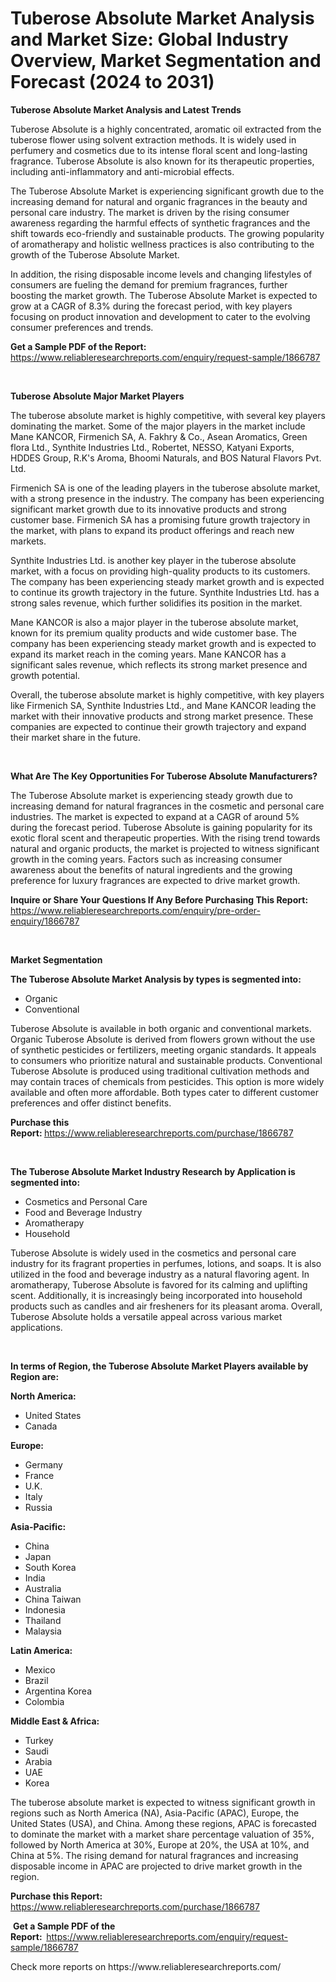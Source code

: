 <p><h1>Tuberose Absolute Market Analysis and Market Size: Global Industry Overview, Market Segmentation and Forecast (2024 to 2031)</h1></p><p><strong>Tuberose Absolute Market Analysis and Latest Trends</strong></p>
<p><p>Tuberose Absolute is a highly concentrated, aromatic oil extracted from the tuberose flower using solvent extraction methods. It is widely used in perfumery and cosmetics due to its intense floral scent and long-lasting fragrance. Tuberose Absolute is also known for its therapeutic properties, including anti-inflammatory and anti-microbial effects.</p><p>The Tuberose Absolute Market is experiencing significant growth due to the increasing demand for natural and organic fragrances in the beauty and personal care industry. The market is driven by the rising consumer awareness regarding the harmful effects of synthetic fragrances and the shift towards eco-friendly and sustainable products. The growing popularity of aromatherapy and holistic wellness practices is also contributing to the growth of the Tuberose Absolute Market.</p><p>In addition, the rising disposable income levels and changing lifestyles of consumers are fueling the demand for premium fragrances, further boosting the market growth. The Tuberose Absolute Market is expected to grow at a CAGR of 8.3% during the forecast period, with key players focusing on product innovation and development to cater to the evolving consumer preferences and trends.</p></p>
<p><strong>Get a Sample PDF of the Report:&nbsp;</strong> <a href="https://www.reliableresearchreports.com/enquiry/request-sample/1866787">https://www.reliableresearchreports.com/enquiry/request-sample/1866787</a></p>
<p>&nbsp;</p>
<p><strong>Tuberose Absolute Major Market Players</strong></p>
<p><p>The tuberose absolute market is highly competitive, with several key players dominating the market. Some of the major players in the market include Mane KANCOR, Firmenich SA, A. Fakhry & Co., Asean Aromatics, Green flora Ltd., Synthite Industries Ltd., Robertet, NESSO, Katyani Exports, HDDES Group, R.K's Aroma, Bhoomi Naturals, and BOS Natural Flavors Pvt. Ltd.</p><p>Firmenich SA is one of the leading players in the tuberose absolute market, with a strong presence in the industry. The company has been experiencing significant market growth due to its innovative products and strong customer base. Firmenich SA has a promising future growth trajectory in the market, with plans to expand its product offerings and reach new markets.</p><p>Synthite Industries Ltd. is another key player in the tuberose absolute market, with a focus on providing high-quality products to its customers. The company has been experiencing steady market growth and is expected to continue its growth trajectory in the future. Synthite Industries Ltd. has a strong sales revenue, which further solidifies its position in the market.</p><p>Mane KANCOR is also a major player in the tuberose absolute market, known for its premium quality products and wide customer base. The company has been experiencing steady market growth and is expected to expand its market reach in the coming years. Mane KANCOR has a significant sales revenue, which reflects its strong market presence and growth potential.</p><p>Overall, the tuberose absolute market is highly competitive, with key players like Firmenich SA, Synthite Industries Ltd., and Mane KANCOR leading the market with their innovative products and strong market presence. These companies are expected to continue their growth trajectory and expand their market share in the future.</p></p>
<p>&nbsp;</p>
<p><strong>What Are The Key Opportunities For Tuberose Absolute Manufacturers?</strong></p>
<p><p>The Tuberose Absolute market is experiencing steady growth due to increasing demand for natural fragrances in the cosmetic and personal care industries. The market is expected to expand at a CAGR of around 5% during the forecast period. Tuberose Absolute is gaining popularity for its exotic floral scent and therapeutic properties. With the rising trend towards natural and organic products, the market is projected to witness significant growth in the coming years. Factors such as increasing consumer awareness about the benefits of natural ingredients and the growing preference for luxury fragrances are expected to drive market growth.</p></p>
<p><strong>Inquire or Share Your Questions If Any Before Purchasing This Report:</strong> <a href="https://www.reliableresearchreports.com/enquiry/pre-order-enquiry/1866787">https://www.reliableresearchreports.com/enquiry/pre-order-enquiry/1866787</a></p>
<p>&nbsp;</p>
<p><strong>Market Segmentation</strong></p>
<p><strong>The Tuberose Absolute Market Analysis by types is segmented into:</strong></p>
<p><ul><li>Organic</li><li>Conventional</li></ul></p>
<p><p>Tuberose Absolute is available in both organic and conventional markets. Organic Tuberose Absolute is derived from flowers grown without the use of synthetic pesticides or fertilizers, meeting organic standards. It appeals to consumers who prioritize natural and sustainable products. Conventional Tuberose Absolute is produced using traditional cultivation methods and may contain traces of chemicals from pesticides. This option is more widely available and often more affordable. Both types cater to different customer preferences and offer distinct benefits.</p></p>
<p><strong>Purchase this Report:&nbsp;</strong><a href="https://www.reliableresearchreports.com/purchase/1866787">https://www.reliableresearchreports.com/purchase/1866787</a></p>
<p>&nbsp;</p>
<p><strong>The Tuberose Absolute Market Industry Research by Application is segmented into:</strong></p>
<p><ul><li>Cosmetics and Personal Care</li><li>Food and Beverage Industry</li><li>Aromatherapy</li><li>Household</li></ul></p>
<p><p>Tuberose Absolute is widely used in the cosmetics and personal care industry for its fragrant properties in perfumes, lotions, and soaps. It is also utilized in the food and beverage industry as a natural flavoring agent. In aromatherapy, Tuberose Absolute is favored for its calming and uplifting scent. Additionally, it is increasingly being incorporated into household products such as candles and air fresheners for its pleasant aroma. Overall, Tuberose Absolute holds a versatile appeal across various market applications.</p></p>
<p>&nbsp;</p>
<p><strong>In terms of Region, the Tuberose Absolute Market Players available by Region are:</strong></p>
<p>
    <p> <strong> North America: </strong>
        <ul>
            <li>United States</li>
            <li>Canada</li>
        </ul>
        </p> 
    <p> <strong> Europe: </strong>
        <ul>
            <li>Germany</li>
            <li>France</li>
            <li>U.K.</li>
            <li>Italy</li>
            <li>Russia</li>
        </ul>
        </p> 
    <p> <strong> Asia-Pacific: </strong>
        <ul>
            <li>China</li>
            <li>Japan</li>
            <li>South Korea</li>
            <li>India</li>
            <li>Australia</li>
            <li>China Taiwan</li>
            <li>Indonesia</li>
            <li>Thailand</li>
            <li>Malaysia</li>
        </ul>
        </p> 
    <p> <strong> Latin America: </strong>
        <ul>
            <li>Mexico</li>
            <li>Brazil</li>
            <li>Argentina Korea</li>
            <li>Colombia</li>
        </ul>
        </p> 
    <p> <strong> Middle East & Africa: </strong>
        <ul>
            <li>Turkey</li>
            <li>Saudi</li>
            <li>Arabia</li>
            <li>UAE</li>
            <li>Korea</li>
        </ul>
    </p>
    </p>
<p><p>The tuberose absolute market is expected to witness significant growth in regions such as North America (NA), Asia-Pacific (APAC), Europe, the United States (USA), and China. Among these regions, APAC is forecasted to dominate the market with a market share percentage valuation of 35%, followed by North America at 30%, Europe at 20%, the USA at 10%, and China at 5%. The rising demand for natural fragrances and increasing disposable income in APAC are projected to drive market growth in the region.</p></p>
<p><strong>Purchase this Report: </strong><a href="https://www.reliableresearchreports.com/purchase/1866787">https://www.reliableresearchreports.com/purchase/1866787</a></p>
<p>&nbsp;<strong>Get a Sample PDF of the Report:&nbsp;&nbsp;</strong><a href="https://www.reliableresearchreports.com/enquiry/request-sample/1866787">https://www.reliableresearchreports.com/enquiry/request-sample/1866787</a></p>
<p><strong></strong></p>
<p>Check more reports on https://www.reliableresearchreports.com/</p>